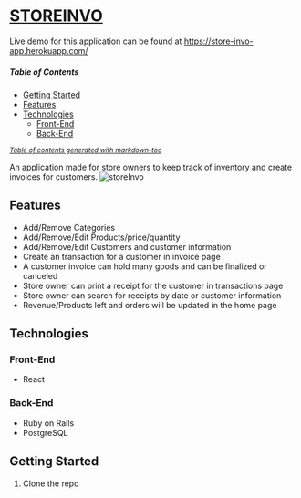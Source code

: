 # [STOREINVO](https://store-invo-app.herokuapp.com/)  


Live demo for this application can be found at https://store-invo-app.herokuapp.com/

##### Table of Contents
- [Getting Started](#getting-started)
- [Features](#features)
- [Technologies](#technologies)
  * [Front-End](#front-end)
  * [Back-End](#back-end)


<small><i><a href='http://ecotrust-canada.github.io/markdown-toc/'>Table of contents generated with markdown-toc</a></i></small>

An application made for store owners to keep track of inventory and create invoices for customers. 
![storeInvo](https://user-images.githubusercontent.com/35578002/146245498-1f5d2c7c-1598-4340-9789-325132d224b7.jpg)



## Features

- Add/Remove Categories
- Add/Remove/Edit Products/price/quantity
- Add/Remove/Edit Customers and customer information
- Create an transaction for a customer in invoice page
- A customer invoice can hold many goods and can be finalized or canceled
- Store owner can print a receipt for the customer in transactions page
- Store owner can search for receipts by date or customer information
- Revenue/Products left and orders will be updated in the home page


## Technologies

### Front-End

- React

### Back-End

- Ruby on Rails
- PostgreSQL

## Getting Started
 
1. Clone the repo

  
